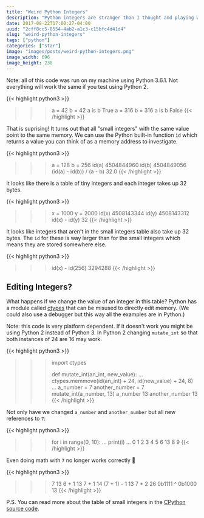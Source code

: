 ```yaml
---
title: "Weird Python Integers"
description: "Python integers are stranger than I thought and playing with them can have surprising consequences."
date: 2017-08-22T17:00:27-04:00
uuid: "2cff8cc5-8554-4ab2-a1c3-c15bfc4d41d4"
slug: "weird-python-integers"
tags: ["python"]
categories: ["star"]
image: "images/posts/weird-python-integers.png"
image_width: 696
image_height: 238
---
```

Note: all of this code was run on my machine using Python 3.6.1. Not everything will work the same if you test using Python 2.

{{< highlight python3 >}}
>>> a = 42
>>> b = 42
>>> a is b
True
>>> a = 316
>>> b = 316
>>> a is b
False
{{< /highlight >}}

That is suprising! It turns out that all "small integers" with the same value point to the same memory. We can use the Python built-in function `id` which returns a value you can think of as a memory address to investigate.

{{< highlight python3 >}}
>>> a = 128
>>> b = 256
>>> id(a)
4504844960
>>> id(b)
4504849056
>>> (id(a) - id(b)) / (a - b)
32.0
{{< /highlight >}}

It looks like there is a table of tiny integers and each integer takes up 32 bytes.

{{< highlight python3 >}}
>>> x = 1000
>>> y = 2000
>>> id(x)
4508143344
>>> id(y)
4508143312
>>> id(x) - id(y)
32
{{< /highlight >}}

It looks like integers that aren't in the small integers table also take up 32 bytes. The `id` for these is way larger than for the small integers which means they are stored somewhere else.

{{< highlight python3 >}}
>>> id(x) - id(256)
3294288
{{< /highlight >}}

## Editing Integers?

What happens if we change the value of an integer in this table? Python has a module called [ctypes](https://docs.python.org/3/library/ctypes.html) that can be misused to directly edit memory. (We could also use a debugger but this way all the examples are in Python.)

Note: this code is very platform dependent. If it doesn't work you might be using Python 2 instead of Python 3. In Python 2 changing `mutate_int` so that both instances of 24 are 16 may work.

{{< highlight python3 >}}
>>> import ctypes
>>>
>>> def mutate_int(an_int, new_value):
...   ctypes.memmove(id(an_int) + 24, id(new_value) + 24, 8)
...
>>> a_number = 7
>>> another_number = 7
>>> mutate_int(a_number, 13)
>>> a_number
13
>>> another_number
13
{{< /highlight >}}

Not only have we changed `a_number` and `another_number` but all new references to `7`:

{{< highlight python3 >}}
>>> for i in range(0, 10):
...   print(i)
...
0
1
2
3
4
5
6
13
8
9
{{< /highlight >}}

Even doing math with `7` no longer works correctly 🎉

{{< highlight python3 >}}
>>> 7
13
>>> 6 + 1
13
>>> 7 + 1
14
>>> (7 + 1) - 1
13
>>> 7 * 2
26
>>> 0b1111 ^ 0b1000
13
{{< /highlight >}}

P.S. You can read more about the table of small integers in the [CPython source code](https://github.com/python/cpython/blob/918403cfc3304d27e80fb792357f40bb3ba69c4e/Objects/longobject.c#L37-L43).
